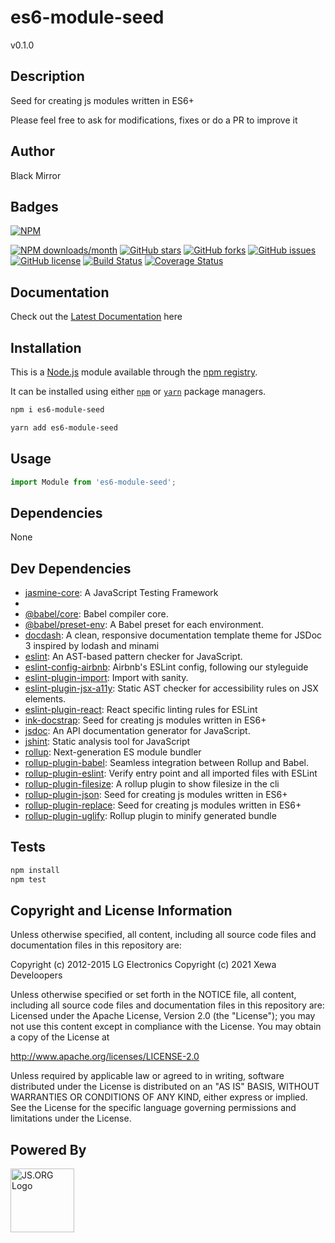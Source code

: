 # es6-module-seed
v0.1.0

## Description
Seed for creating js modules written in ES6+

Please feel free to ask for modifications, fixes or do a PR to improve it

## Author
Black Mirror

## Badges
[![NPM](https://nodei.co/npm/es6-module-seed.png)](https://nodei.co/npm/es6-module-seed/)

[![NPM downloads/month](https://img.shields.io/npm/dm/es6-module-seed.svg)](https://img.shields.io/npm/dm/es6-module-seed.svg) [![GitHub stars](https://img.shields.io/github/stars/blackmirror1980/es6-module-seed.svg?style=plastic)](https://github.com/blackmirror1980/es6-module-seed/stargazers) [![GitHub forks](https://img.shields.io/github/forks/blackmirror1980/es6-module-seed.svg?style=plastic)](https://github.com/blackmirror1980/es6-module-seed/network) [![GitHub issues](https://img.shields.io/github/issues/blackmirror1980/es6-module-seed.svg?style=plastic)](https://github.com/blackmirror1980/es6-module-seed/issues) [![GitHub license](https://img.shields.io/github/license/blackmirror1980/es6-module-seed.svg?style=plastic)](https://github.com/blackmirror1980/es6-module-seed/blob/master/LICENSE) [![Build Status](https://travis-ci.org/blackmirror1980/es6-module-seed.svg?branch=master)](https://travis-ci.org/blackmirror1980/es6-module-seed) [![Coverage Status](https://coveralls.io/repos/github/blackmirror1980/es6-module-seed/badge.svg?branch=master)](https://coveralls.io/github/blackmirror1980/es6-module-seed?branch=master)

## Documentation
Check out the [Latest Documentation](docs/) here


## Installation
This is a [Node.js](https://nodejs.org/) module available through the [npm registry](https://www.npmjs.com/). 

It can be installed using either [`npm`](https://docs.npmjs.com/getting-started/installing-npm-packages-locally) or [`yarn`](https://yarnpkg.com/en/) package managers.

```sh
npm i es6-module-seed
```

```sh
yarn add es6-module-seed
```

## Usage
```js
import Module from 'es6-module-seed';
```

## Dependencies
None

## Dev Dependencies
- [jasmine-core](https://ghub.io/jasmine-core): A JavaScript Testing Framework
- 
- [@babel/core](https://ghub.io/@babel/core): Babel compiler core.
- [@babel/preset-env](https://ghub.io/@babel/preset-env): A Babel preset for each environment.
- [docdash](https://ghub.io/docdash): A clean, responsive documentation template theme for JSDoc 3 inspired by lodash and minami
- [eslint](https://ghub.io/eslint): An AST-based pattern checker for JavaScript.
- [eslint-config-airbnb](https://ghub.io/eslint-config-airbnb): Airbnb&#39;s ESLint config, following our styleguide
- [eslint-plugin-import](https://ghub.io/eslint-plugin-import): Import with sanity.
- [eslint-plugin-jsx-a11y](https://ghub.io/eslint-plugin-jsx-a11y): Static AST checker for accessibility rules on JSX elements.
- [eslint-plugin-react](https://ghub.io/eslint-plugin-react): React specific linting rules for ESLint
- [ink-docstrap](https://ghub.io/ink-docstrap): Seed for creating js modules written in ES6+
- [jsdoc](https://ghub.io/jsdoc): An API documentation generator for JavaScript.
- [jshint](https://ghub.io/jshint): Static analysis tool for JavaScript
- [rollup](https://ghub.io/rollup): Next-generation ES module bundler
- [rollup-plugin-babel](https://ghub.io/rollup-plugin-babel): Seamless integration between Rollup and Babel.
- [rollup-plugin-eslint](https://ghub.io/rollup-plugin-eslint): Verify entry point and all imported files with ESLint
- [rollup-plugin-filesize](https://ghub.io/rollup-plugin-filesize): A rollup plugin to show filesize in the cli
- [rollup-plugin-json](https://ghub.io/rollup-plugin-json): Seed for creating js modules written in ES6+
- [rollup-plugin-replace](https://ghub.io/rollup-plugin-replace): Seed for creating js modules written in ES6+
- [rollup-plugin-uglify](https://ghub.io/rollup-plugin-uglify): Rollup plugin to minify generated bundle

## Tests
```sh
npm install
npm test
```


## Copyright and License Information

Unless otherwise specified, all content, including all source code files and
documentation files in this repository are:

Copyright (c) 2012-2015 LG Electronics
Copyright (c) 2021 Xewa Develoopers

Unless otherwise specified or set forth in the NOTICE file, all content,
including all source code files and documentation files in this repository are:
Licensed under the Apache License, Version 2.0 (the "License");
you may not use this content except in compliance with the License.
You may obtain a copy of the License at

http://www.apache.org/licenses/LICENSE-2.0

Unless required by applicable law or agreed to in writing, software
distributed under the License is distributed on an "AS IS" BASIS,
WITHOUT WARRANTIES OR CONDITIONS OF ANY KIND, either express or implied.
See the License for the specific language governing permissions and
limitations under the License.


## Powered By
<a href="http://js.org" target="_blank" title="JS.ORG | JavaScript Community">
<img src="http://logo.js.org/dark_horz.png" width="102" alt="JS.ORG Logo"/></a>
<!-- alternatives [bright|dark]_[horz|vert|tiny].png (width[horz:102,vert:50,tiny:77]) -->
